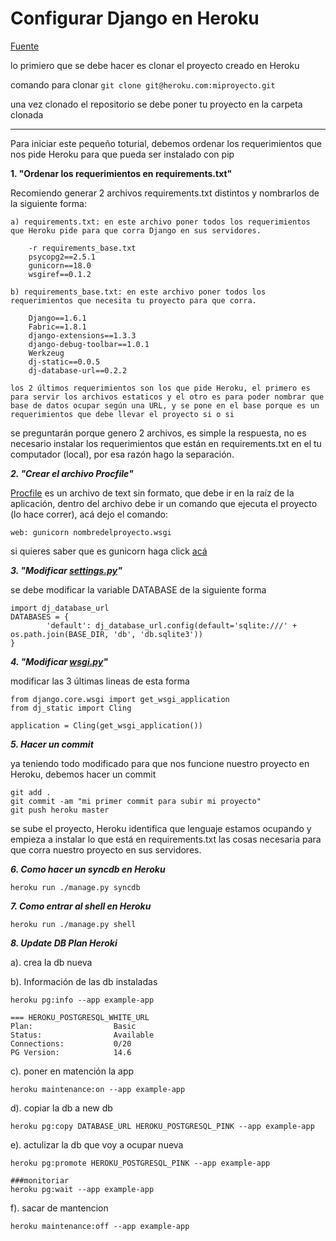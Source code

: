 Configurar Django en Heroku
=========

[Fuente](https://devcenter.heroku.com/articles/getting-started-with-django)


lo primiero que se debe hacer es clonar el proyecto creado en Heroku

comando para clonar
```git clone git@heroku.com:miproyecto.git```

una vez clonado el repositorio se debe poner tu proyecto en la carpeta clonada

---

Para iniciar este pequeño toturial, debemos ordenar los requerimientos que nos pide Heroku
para que pueda ser instalado con pip



**1. "Ordenar los requerimientos en requirements.txt"**

Recomiendo generar 2 archivos requirements.txt distintos y nombrarlos de la siguiente forma:
```
a) requirements.txt: en este archivo poner todos los requerimientos que Heroku pide para que corra Django en sus servidores.

    -r requirements_base.txt
    psycopg2==2.5.1
    gunicorn==18.0
    wsgiref==0.1.2
```
```
b) requirements_base.txt: en este archivo poner todos los requerimientos que necesita tu proyecto para que corra.

    Django==1.6.1
    Fabric==1.8.1
    django-extensions==1.3.3
    django-debug-toolbar==1.0.1
    Werkzeug
    dj-static==0.0.5
    dj-database-url==0.2.2
    
los 2 últimos requerimientos son los que pide Heroku, el primero es para servir los archivos estaticos y el otro es para poder nombrar que base de datos ocupar según una URL, y se pone en el base porque es un requerimientos que debe llevar el proyecto si o si
```

se preguntarán porque genero 2 archivos, es simple la respuesta, no es necesario instalar los requerimientos que están en requirements.txt en el tu computador (local), por esa razón hago la separación.

***2. "Crear el archivo Procfile"***

[Procfile](https://devcenter.heroku.com/articles/getting-started-with-django#procfile) es un archivo de text sin formato, que debe ir en la raíz de la aplicación, dentro del archivo debe ir un comando que ejecuta el proyecto (lo hace correr), acá dejo el comando:
```
web: gunicorn nombredelproyecto.wsgi
```

si quieres saber que es gunicorn haga click [acá](http://gunicorn.org/)

***3. "Modificar [settings.py](https://devcenter.heroku.com/articles/getting-started-with-django#settings-py)"***

se debe modificar la variable DATABASE de la siguiente forma

```
import dj_database_url
DATABASES = {
        'default': dj_database_url.config(default='sqlite:///' + os.path.join(BASE_DIR, 'db', 'db.sqlite3'))
}
```

***4. "Modificar [wsgi.py](https://devcenter.heroku.com/articles/getting-started-with-django#wsgi-py)"***

modificar las 3 últimas lineas de esta forma

```
from django.core.wsgi import get_wsgi_application
from dj_static import Cling

application = Cling(get_wsgi_application())
```

***5. Hacer un commit***

ya teniendo todo modificado para que nos funcione nuestro proyecto en Heroku,
debemos hacer un commit 

```
git add .
git commit -am "mi primer commit para subir mi proyecto"
git push heroku master
```

se sube el proyecto, Heroku identifica que lenguaje estamos ocupando y empieza a instalar lo que está en requirements.txt las cosas necesaria para que corra nuestro proyecto en sus servidores.

***6. Como hacer un syncdb en Heroku***

```
heroku run ./manage.py syncdb
```

***7. Como entrar al shell en Heroku***

```
heroku run ./manage.py shell
```

***8. Update DB Plan Heroki***

a). crea la db nueva 

b). Información de las db instaladas
```
heroku pg:info --app example-app

=== HEROKU_POSTGRESQL_WHITE_URL
Plan:                  Basic
Status:                Available
Connections:           0/20
PG Version:            14.6

```

c). poner en matención la app
```
heroku maintenance:on --app example-app
```

d). copiar la db a new db
```
heroku pg:copy DATABASE_URL HEROKU_POSTGRESQL_PINK --app example-app
```

e). actulizar la db que voy a ocupar nueva
```
heroku pg:promote HEROKU_POSTGRESQL_PINK --app example-app

###monitoriar
heroku pg:wait --app example-app
```

f). sacar de mantencion
```
heroku maintenance:off --app example-app
```


